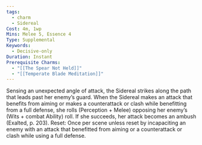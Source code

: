 ```yaml
---
tags:
  - charm
  - Sidereal
Cost: 4m, 1wp
Mins: Melee 5, Essence 4
Type: Supplemental
Keywords:
  - Decisive-only
Duration: Instant
Prerequisite Charms:
  - "[[The Spear Not Held]]"
  - "[[Temperate Blade Meditation]]"
---
```

Sensing an unexpected angle of attack, the Sidereal strikes along the path that leads past her enemy’s guard. When the Sidereal makes an attack that benefits from aiming or makes a counterattack or clash while benefitting from a full defense, she rolls (Perception + Melee) opposing her enemy’s (Wits + combat Ability) roll. If she succeeds, her attack becomes an ambush (Exalted, p. 203). Reset: Once per scene unless reset by incapaciting an enemy with an attack that benefitted from aiming or a counterattack or clash while using a full defense.